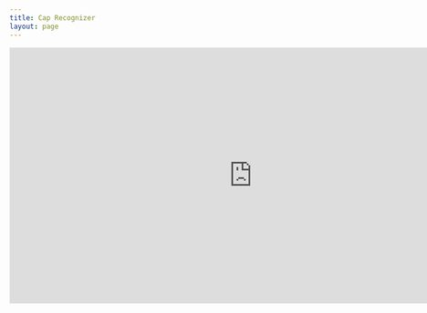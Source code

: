 ```yaml
---
title: Cap Recognizer
layout: page
---
```


<iframe
	src="https://anistaluqdar-cap-recognizer.hf.space"
	frameborder="0"
	width="850"
	height="450"
></iframe>

